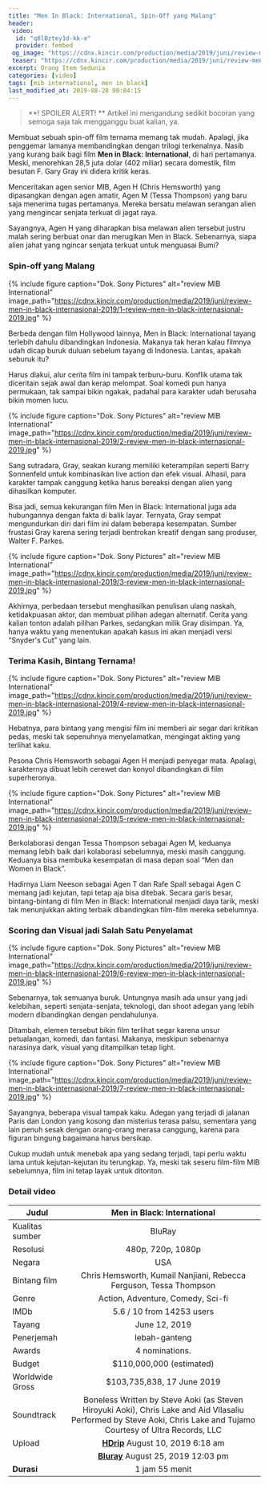 ```yaml
---
title: "Men In Black: International, Spin-Off yang Malang"
header:
 video:
  id: "q8l0ztey1d-kk-e"
  provider: fembed
 og_image: "https://cdnx.kincir.com/production/media/2019/juni/review-men-in-black-internasional-2019/8-review-men-in-black-internasional-2019.jpg"
 teaser: "https://cdnx.kincir.com/production/media/2019/juni/review-men-in-black-internasional-2019/8-review-men-in-black-internasional-2019.jpg?resize=360,200"
excerpt: Orang Item Sedunia
categories: [video]
tags: [mib international, men in black]
last_modified_at: 2019-08-28 00:04:15
---
```



> **! SPOILER ALERT! ** Artikel ini mengandung sedikit bocoran yang semoga saja tak mengganggu buat kalian, ya.

Membuat sebuah spin-off film ternama memang tak mudah. Apalagi, jika penggemar lamanya membandingkan dengan trilogi terkenalnya. Nasib yang kurang baik bagi film **Men in Black: International**, di hari pertamanya. Meski, menorehkan 28,5 juta dolar (402 miliar) secara domestik, film besutan F. Gary Gray ini didera kritik keras.

Menceritakan agen senior MIB, Agen H (Chris Hemsworth) yang dipasangkan dengan agen amatir, Agen M (Tessa Thompson) yang baru saja menerima tugas pertamanya. Mereka bersatu melawan serangan alien yang mengincar senjata terkuat di jagat raya.

Sayangnya, Agen H yang diharapkan bisa melawan alien tersebut justru malah sering berbuat onar dan merugikan Men in Black. Sebenarnya, siapa alien jahat yang ngincar senjata terkuat untuk menguasai Bumi?

### Spin-off yang Malang

{% include figure caption="Dok. Sony Pictures" alt="review MIB International" image_path="https://cdnx.kincir.com/production/media/2019/juni/review-men-in-black-internasional-2019/1-review-men-in-black-internasional-2019.jpg" %}

Berbeda dengan film Hollywood lainnya, Men in Black: International tayang terlebih dahulu dibandingkan Indonesia. Makanya tak heran kalau filmnya udah dicap buruk duluan sebelum tayang di Indonesia. Lantas, apakah seburuk itu?

Harus diakui, alur cerita film ini tampak terburu-buru. Konflik utama tak diceritain sejak awal dan kerap melompat. Soal komedi pun hanya permukaan, tak sampai bikin ngakak, padahal para karakter udah berusaha bikin momen lucu.

{% include figure caption="Dok. Sony Pictures" alt="review MIB International" image_path="https://cdnx.kincir.com/production/media/2019/juni/review-men-in-black-internasional-2019/2-review-men-in-black-internasional-2019.jpg" %}

Sang sutradara, Gray, seakan kurang memiliki keterampilan seperti Barry Sonnenfeld untuk kombinasikan live action dan efek visual. Alhasil, para karakter tampak canggung ketika harus bereaksi dengan alien yang dihasilkan komputer.

Bisa jadi, semua kekurangan film Men in Black: International juga ada hubungannya dengan fakta di balik layar. Ternyata, Gray sempat mengundurkan diri dari film ini dalam beberapa kesempatan. Sumber frustasi Gray karena sering terjadi bentrokan kreatif dengan sang produser, Walter F. Parkes.

{% include figure caption="Dok. Sony Pictures" alt="review MIB International" image_path="https://cdnx.kincir.com/production/media/2019/juni/review-men-in-black-internasional-2019/3-review-men-in-black-internasional-2019.jpg" %}

Akhirnya, perbedaan tersebut menghasilkan penulisan ulang naskah, ketidakpuasan aktor, dan membuat pilihan adegan alternatif. Cerita yang kalian tonton adalah pilihan Parkes, sedangkan milik Gray disimpan. Ya, hanya waktu yang menentukan apakah kasus ini akan menjadi versi “Snyder's Cut” yang lain.

### Terima Kasih, Bintang Ternama!

{% include figure caption="Dok. Sony Pictures" alt="review MIB International" image_path="https://cdnx.kincir.com/production/media/2019/juni/review-men-in-black-internasional-2019/4-review-men-in-black-internasional-2019.jpg" %}

Hebatnya, para bintang yang mengisi film ini memberi air segar dari kritikan pedas, meski tak sepenuhnya menyelamatkan, mengingat akting yang terlihat kaku.

Pesona Chris Hemsworth sebagai Agen H menjadi penyegar mata. Apalagi, karakternya dibuat lebih cerewet dan konyol dibandingkan di film superheronya.

{% include figure caption="Dok. Sony Pictures" alt="review MIB International" image_path="https://cdnx.kincir.com/production/media/2019/juni/review-men-in-black-internasional-2019/5-review-men-in-black-internasional-2019.jpg" %}

Berkolaborasi dengan Tessa Thompson sebagai Agen M, keduanya memang lebih baik dari kolaborasi sebelumnya, meski masih canggung. Keduanya bisa membuka kesempatan di masa depan soal “Men dan Women in Black”.

Hadirnya Liam Neeson sebagai Agen T dan Rafe Spall sebagai Agen C memang jadi kejutan, tapi tetap aja bisa ditebak. Secara garis besar, bintang-bintang di film Men in Black: International menjadi daya tarik, meski tak menunjukkan akting terbaik dibandingkan film-film mereka sebelumnya.

### Scoring dan Visual jadi Salah Satu Penyelamat

{% include figure caption="Dok. Sony Pictures" alt="review MIB International" image_path="https://cdnx.kincir.com/production/media/2019/juni/review-men-in-black-internasional-2019/6-review-men-in-black-internasional-2019.jpg" %}

Sebenarnya, tak semuanya buruk. Untungnya masih ada unsur yang jadi kelebihan, seperti senjata-senjata, teknologi, dan shoot adegan yang lebih modern dibandingkan dengan pendahulunya.

Ditambah, elemen tersebut bikin film terlihat segar karena unsur petualangan, komedi, dan fantasi. Makanya, meskipun sebenarnya narasinya dark, visual yang ditampilkan tetap light.

{% include figure caption="Dok. Sony Pictures" alt="review MIB International" image_path="https://cdnx.kincir.com/production/media/2019/juni/review-men-in-black-internasional-2019/7-review-men-in-black-internasional-2019.jpg" %}

Sayangnya, beberapa visual tampak kaku. Adegan yang terjadi di jalanan Paris dan London yang kosong dan misterius terasa palsu, sementara yang lain penuh sesak dengan orang-orang merasa canggung, karena para figuran bingung bagaimana harus bersikap.

Cukup mudah untuk menebak apa yang sedang terjadi, tapi perlu waktu lama untuk kejutan-kejutan itu terungkap. Ya, meski tak seseru film-film MIB sebelumnya, film ini tetap layak untuk ditonton.

### Detail video

| Judul |Men in Black: International|
|---|:---:|
| Kualitas sumber| BluRay |
|Resolusi|480p, 720p, 1080p|
| Negara | USA |
| Bintang film | Chris Hemsworth, Kumail Nanjiani, Rebecca Ferguson, Tessa Thompson |
| Genre | Action, Adventure, Comedy, Sci-fi |
| IMDb | 5.6 / 10 from 14253 users |
| Tayang | June 12, 2019|
| Penerjemah | lebah-ganteng |
| Awards | 4 nominations. |
| Budget | $110,000,000 (estimated) |
| Worldwide Gross | $103,735,838, 17 June 2019 |
| Soundtrack | Boneless Written by Steve Aoki (as Steven Hiroyuki Aoki), Chris Lake and Aid Vllasaliu Performed by Steve Aoki, Chris Lake and Tujamo Courtesy of Ultra Records, LLC |
| Upload | [**HDrip**](https://mi.knoacc.org/dl/fembed?cde=7204lsgykkzpekk) August 10, 2019 6:18 am |
||[**Bluray**](https://mi.knoacc.org/dl/fembed?cde=q8l0ztey1d-kk-e) August 25, 2019 12:03 pm|
|**Durasi**| 1 jam 55 menit |
